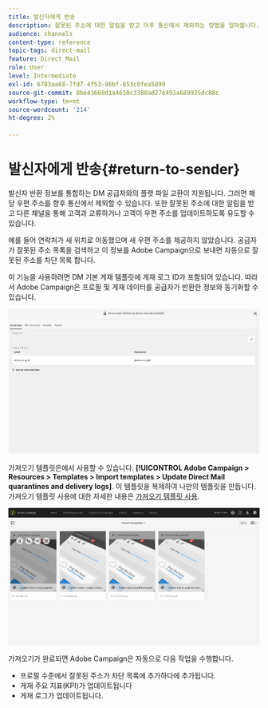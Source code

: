 ```yaml
---
title: 발신자에게 반송
description: 잘못된 주소에 대한 알림을 받고 이후 통신에서 제외하는 방법을 알아봅니다.
audience: channels
content-type: reference
topic-tags: direct-mail
feature: Direct Mail
role: User
level: Intermediate
exl-id: 6783aa68-7fd7-4f53-86bf-853c0fea5899
source-git-commit: 8be43668d1a4610c3388ad27e493a689925dc88c
workflow-type: tm+mt
source-wordcount: '214'
ht-degree: 2%

---
```


# 발신자에게 반송{#return-to-sender}

발신자 반환 정보를 통합하는 DM 공급자와의 플랫 파일 교환이 지원됩니다. 그러면 해당 우편 주소를 향후 통신에서 제외할 수 있습니다. 또한 잘못된 주소에 대한 알림을 받고 다른 채널을 통해 고객과 교류하거나 고객이 우편 주소를 업데이트하도록 유도할 수 있습니다.

예를 들어 연락처가 새 위치로 이동했으며 새 우편 주소를 제공하지 않았습니다. 공급자가 잘못된 주소 목록을 검색하고 이 정보를 Adobe Campaign으로 보내면 자동으로 잘못된 주소를 차단 목록 합니다.

이 기능을 사용하려면 DM 기본 게재 템플릿에 게재 로그 ID가 포함되어 있습니다. 따라서 Adobe Campaign은 프로필 및 게재 데이터를 공급자가 반환한 정보와 동기화할 수 있습니다.

![](assets/direct_mail_return_sender_1.png)

가져오기 템플릿은에서 사용할 수 있습니다. **[!UICONTROL Adobe Campaign > Resources > Templates > Import templates > Update Direct Mail quarantines and delivery logs]**. 이 템플릿을 복제하여 나만의 템플릿을 만듭니다. 가져오기 템플릿 사용에 대한 자세한 내용은 [가져오기 템플릿 사용](../../automating/using/importing-data-with-import-templates.md#setting-up-import-templates).

![](assets/direct_mail_return_sender_2.png)

가져오기가 완료되면 Adobe Campaign은 자동으로 다음 작업을 수행합니다.

* 프로필 수준에서 잘못된 주소가 차단 목록에 추가하다에 추가됩니다.
* 게재 주요 지표(KPI)가 업데이트됩니다
* 게재 로그가 업데이트됩니다.
